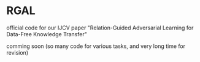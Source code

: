 # RGAL

official code for our IJCV paper "Relation-Guided Adversarial Learning for Data-Free Knowledge Transfer"

comming soon (so many code for various tasks, and very long time for revision)
